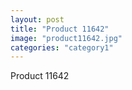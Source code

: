 ```yaml
---
layout: post
title: "Product 11642"
image: "product11642.jpg"
categories: "category1"
---
```

Product 11642

